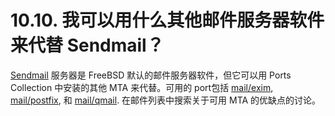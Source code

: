 # 10.10. 我可以用什么其他邮件服务器软件来代替 Sendmail？

[Sendmail](http://www.sendmail.org/) 服务器是 FreeBSD 默认的邮件服务器软件，但它可以用 Ports Collection 中安装的其他 MTA 来代替。可用的 port包括 [mail/exim](https://cgit.freebsd.org/ports/tree/mail/exim/pkg-descr), [mail/postfix](https://cgit.freebsd.org/ports/tree/mail/postfix/pkg-descr), 和 [mail/qmail](https://cgit.freebsd.org/ports/tree/mail/qmail/pkg-descr). 在邮件列表中搜索关于可用 MTA 的优缺点的讨论。
